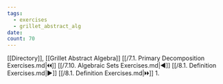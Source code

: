 ```yaml
---
tags:
  - exercises
  - grillet_abstract_alg
date:
count: 70
---
```

[[Directory]], [[Grillet Abstract Algebra]]
[[/7.1. Primary Decomposition Exercises.md|🞀🞀]] [[/7.10. Algebraic Sets Exercises.md|◀]] [[/8.1. Definition Exercises.md|▶]] [[/8.1. Definition Exercises.md|🞂🞂]]
1. 